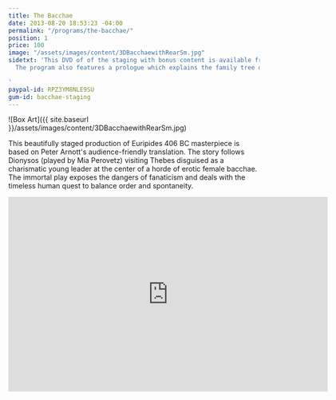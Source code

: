 ```yaml
---
title: The Bacchae
date: 2013-08-20 18:53:23 -04:00
permalink: "/programs/the-bacchae/"
position: 1
price: 100
image: "/assets/images/content/3DBacchaewithRearSm.jpg"
sidetxt: 'This DVD of of the staging with bonus content is available from our store.
  The program also features a prologue which explains the family tree of king Cadmus.

'
paypal-id: RPZ3YM8NLE9SU
gum-id: bacchae-staging
---
```


![Box Art]({{ site.baseurl }}/assets/images/content/3DBacchaewithRearSm.jpg)

This beautifully staged production of Euripides 406 BC masterpiece is based on Peter Arnott's audience-friendly translation. The story follows Dionysos (played by Mia Perovetz) visiting Thebes disguised as a charismatic young leader at the center of a horde of erotic female bacchae. The immortal play exposes the dangers of fanaticism and deals with the timeless human quest to balance order and spontaneity.

<iframe id="ytplayer" src="https://www.youtube.com/embed/ptFfYRpTc8c?rel=0&amp;modestbranding=1&amp;autohide=1" class="yt" width="640" height="390" frameborder="0"></iframe>

